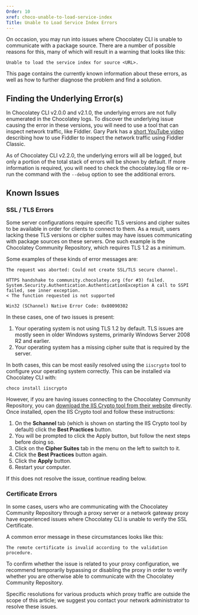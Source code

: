```yaml
---
Order: 10
xref: choco-unable-to-load-service-index
Title: Unable to Load Service Index Errors
---
```


On occasion, you may run into issues where Chocolatey CLI is unable to communicate with a package source.
There are a number of possible reasons for this, many of which will result in a warning that looks like this:

```code
Unable to load the service index for source <URL>.
```

This page contains the currently known information about these errors, as well as how to further diagnose the problem and find a solution.

## Finding the Underlying Error(s)

In Chocolatey CLI v2.0.0 and v2.1.0, the underlying errors are not fully enumerated in the Chocolatey logs.
To discover the underlying issue causing the error in these versions, you will need to use a tool that can inspect network traffic, like Fiddler.
Gary Park has a [short YouTube video](https://www.youtube.com/watch?v=z4CwJ-MF7ik) describing how to use Fiddler to inspect the network traffic using Fiddler Classic.

As of Chocolatey CLI v2.2.0, the underlying errors will all be logged, but only a portion of the total stack of errors will be shown by default.
If more information is required, you will need to check the chocolatey.log file or re-run the command with the `--debug` option to see the additional errors.

## Known Issues

### SSL / TLS Errors

Some server configurations require specific TLS versions and cipher suites to be available in order for clients to connect to them.
As a result, users lacking these TLS versions or cipher suites may have issues communicating with package sources on these servers.
One such example is the Chocolatey Community Repository, which requires TLS 1.2 as a minimum.

Some examples of these kinds of error messages are:

```code
The request was aborted: Could not create SSL/TLS secure channel.
```

```code
HTTPS handshake to community.chocolatey.org (for #3) failed. System.Security.Authentication.AuthenticationException A call to SSPI failed, see inner exception.
< The function requested is not supported

Win32 (SChannel) Native Error Code: 0x80090302
```

In these cases, one of two issues is present:

1. Your operating system is not using TLS 1.2 by default.
   TLS issues are mostly seen in older Windows systems, primarily Windows Server 2008 R2 and earlier.
1. Your operating system has a missing cipher suite that is required by the server.

In both cases, this can be most easily resolved using the `iiscrypto` tool to configure your operating system correctly.
This can be installed via Chocolatey CLI with:

```code
choco install iiscrypto
```

However, if you are having issues connecting to the Chocolatey Community Repository, you can [download the IIS Crypto tool from their website](https://www.nartac.com/Products/IISCrypto/) directly.
Once installed, open the IIS Crypto tool and follow these instructions:

1. On the **Schannel** tab (which is shown on starting the IIS Crypto tool by default) click the **Best Practices** button.
1. You will be prompted to click the Apply button, but follow the next steps before doing so.
1. Click on the **Cipher Suites** tab in the menu on the left to switch to it.
1. Click the **Best Practices** button again.
1. Click the **Apply** button.
1. Restart your computer.

If this does not resolve the issue, continue reading below.

### Certificate Errors

In some cases, users who are communicating with the Chocolatey Community Repository through a proxy server or a network gateway proxy have experienced issues where Chocolatey CLI is unable to verify the SSL Certificate.

A common error message in these circumstances looks like this:

```code
The remote certificate is invalid according to the validation procedure.
```

To confirm whether the issue is related to your proxy configuration, we recommend temporarily bypassing or disabling the proxy in order to verify whether you are otherwise able to communicate with the Chocolatey Community Repository.

Specific resolutions for various products which proxy traffic are outside the scope of this article; we suggest you contact your network administrator to resolve these issues.
